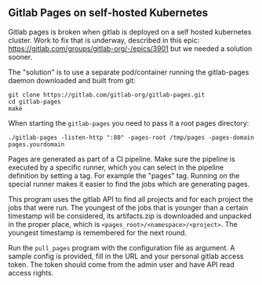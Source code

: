 ## Gitlab Pages on self-hosted Kubernetes

Gitlab pages is broken when gitlab is deployed on a self hosted kubernetes cluster.
Work to fix that is underway, described in this epic:
https://gitlab.com/groups/gitlab-org/-/epics/3901
but we needed a solution sooner.

The "solution" is to use a separate pod/container running the gitlab-pages daemon
downloaded and built from git:
```
git clone https://gitlab.com/gitlab-org/gitlab-pages.git
cd gitlab-pages
make
```

When starting the `gitlab-pages` you need to pass it a root pages directory:
```
./gitlab-pages -listen-http ":80" -pages-root /tmp/pages -pages-domain pages.yourdomain
```

Pages are generated as part of a CI pipeline. Make sure the pipeline is executed by a
specific runner, which you can select in the pipeline definition by setting a tag. For
example the "pages" tag. Running on the special runner makes it easier to find the jobs
which are generating pages.

This program uses the gitlab API to find all projects and for each project the jobs
that were run. The youngest of the jobs that is younger than a certain timestamp will
be considered, its artifacts.zip is downloaded and unpacked in the proper place, which
is `<pages_root>/<namespace>/<project>`. The youngest timestamp is remembered for the
next round.

Run the `pull_pages` program with the configuration file as argument. A sample config
is provided, fill in the URL and your personal gitlab access token. The token should
come from the admin user and have API read access rights.

